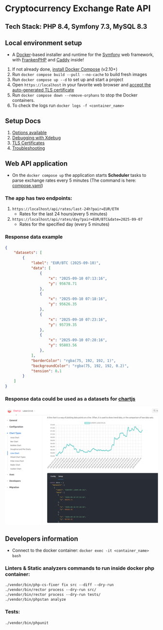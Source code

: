 # Cryptocurrency Exchange Rate API

## Tech Stack: PHP 8.4, Symfony 7.3, MySQL 8.3

## Local environment setup
* A [Docker](https://www.docker.com/)-based installer and runtime for the [Symfony](https://symfony.com) web framework,
with [FrankenPHP](https://frankenphp.dev) and [Caddy](https://caddyserver.com/) inside!

1. If not already done, [install Docker Compose](https://docs.docker.com/compose/install/) (v2.10+)
2. Run `docker compose build --pull --no-cache` to build fresh images
3. Run `docker compose up --d` to set up and start a project
4. Open `https://localhost` in your favorite web browser and [accept the auto-generated TLS certificate](https://stackoverflow.com/a/15076602/1352334)
5. Run `docker compose down --remove-orphans` to stop the Docker containers.
6. To check the logs run `docker logs -f <container_name>`

## Setup Docs

1. [Options available](docs/options.md)
2. [Debugging with Xdebug](docs/xdebug.md)
3. [TLS Certificates](docs/tls.md)
4. [Troubleshooting](docs/troubleshooting.md)

## Web API application

 - On the `docker compose up` the application starts **Scheduler** tasks to parse exchange rates every 5 minutes
   (The command is here: [compose.yaml](compose.yaml?L58))

### The app has two endpoints:
1. `https://localhost/api/rates/last-24h?pair=EUR/ETH`
   - Rates for the last 24 hours(every 5 minutes)
2. `https://localhost/api/rates/day?pair=EUR/BTC&date=2025-09-07`
   - Rates for the specified day (every 5 minutes)

### Response data example
```json
{
    "datasets": [
        {
            "label": "EUR/BTC (2025-09-10)",
            "data": [
                {
                    "x": "2025-09-10 07:13:16",
                    "y": 95678.71
                },
                {
                    "x": "2025-09-10 07:18:16",
                    "y": 95626.35
                },
                {
                    "x": "2025-09-10 07:23:16",
                    "y": 95739.35
                },
                {
                    "x": "2025-09-10 07:28:16",
                    "y": 95803.56
                },
            ],
            "borderColor": "rgba(75, 192, 192, 1)",
            "backgroundColor": "rgba(75, 192, 192, 0.2)",
            "tension": 0.1
        }
    ]
}
```

### Response data could be used as a datasets for [chartjs](https://www.chartjs.org/docs/latest/charts/line.html)

![chart.png](docs/chart.png)

## Developers information
 - Connect to the docker container: `docker exec -it <container_name> bash`
### Linters & Static analyzers commands to run inside docker php container:
```
./vendor/bin/php-cs-fixer fix src --diff --dry-run
./vendor/bin/rector process --dry-run src/
./vendor/bin/rector process --dry-run tests/
./vendor/bin/phpstan analyze
```

### Tests:
`./vendor/bin/phpunit`
